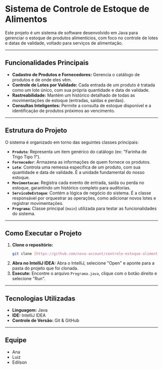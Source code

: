 # Sistema de Controle de Estoque de Alimentos

Este projeto é um sistema de software desenvolvido em Java para gerenciar o estoque de produtos alimentícios, com foco no controle de lotes e datas de validade, voltado para serviços de alimentação.

---
## Funcionalidades Principais

* **Cadastro de Produtos e Fornecedores:** Gerencia o catálogo de produtos e de onde eles vêm.
* **Controle de Lotes por Validade:** Cada entrada de um produto é tratada como um lote único, com sua própria quantidade e data de validade.
* **Rastreabilidade:** Mantém um histórico detalhado de todas as movimentações de estoque (entradas, saídas e perdas).
* **Consultas Inteligentes:** Permite a consulta de estoque disponível e a identificação de produtos próximos ao vencimento.

---
## Estrutura do Projeto

O sistema é organizado em torno das seguintes classes principais:

* **`Produto`**: Representa um item genérico do catálogo (ex: "Farinha de Trigo Tipo 1").
* **`Fornecedor`**: Armazena as informações de quem fornece os produtos.
* **`Lote`**: Controla uma remessa específica de um produto, com sua quantidade e data de validade. É a unidade fundamental do nosso estoque.
* **`Movimentacao`**: Registra cada evento de entrada, saída ou perda no estoque, garantindo um histórico completo para auditorias.
* **`ServicoDeEstoque`**: Contém a lógica de negócio do sistema. É a classe responsável por orquestrar as operações, como adicionar novos lotes e registrar movimentações.
* **`Programa`**: Classe principal (`main`) utilizada para testar as funcionalidades do sistema.

---
## Como Executar o Projeto

1.  **Clone o repositório:**
    ```bash
    git clone [https://github.com/nova-account/controle-estoque-alimentos.git](https://github.com/nova-account/controle-estoque-alimentos.git)
    ```
2.  **Abra no IntelliJ IDEA:** Abra o IntelliJ, selecione "Open" e aponte para a pasta do projeto que foi clonada.
3.  **Execute:** Encontre o arquivo `Programa.java`, clique com o botão direito e selecione "Run".

---
## Tecnologias Utilizadas

* **Linguagem:** Java
* **IDE:** IntelliJ IDEA
* **Controle de Versão:** Git & GitHub

---
## Equipe

* Ana
* Luiz
* Edilson
